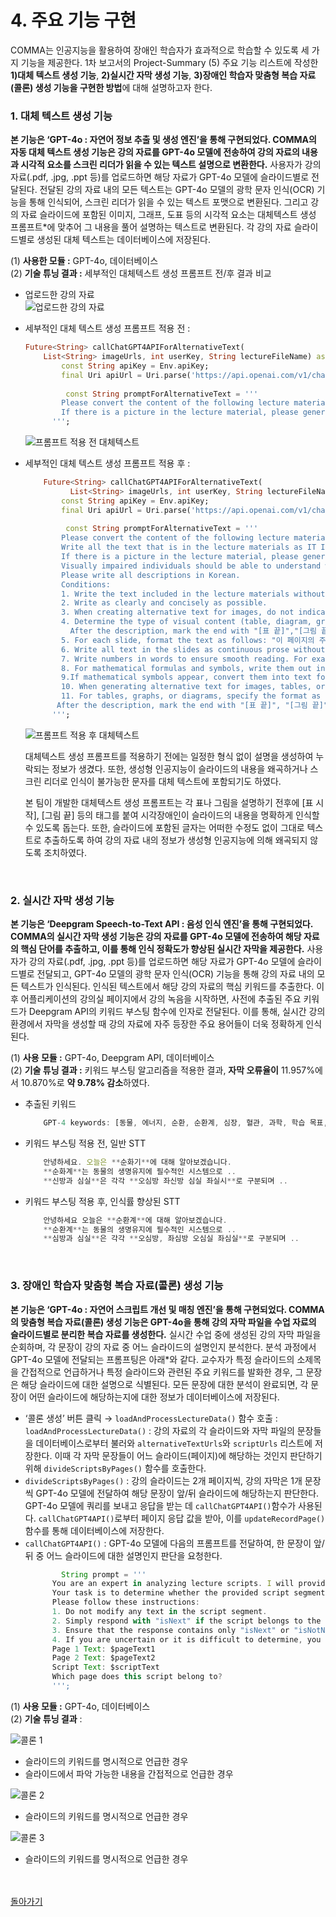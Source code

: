 # 4. 주요 기능 구현

COMMA는 인공지능을 활용하여 장애인 학습자가 효과적으로 학습할 수 있도록 세 가지 기능을 제공한다. 1차 보고서의 Project-Summary (5) 주요 기능 리스트에 작성한 **1)대체 텍스트 생성 기능**, **2)실시간 자막 생성 기능**, **3)장애인 학습자 맞춤형 복습 자료(콜론) 생성 기능을 구현한 방법**에 대해 설명하고자 한다.

### 1. 대체 텍스트 생성 기능

**본 기능은 ‘GPT-4o : 자연어 정보 추출 및 생성 엔진’을 통해 구현되었다. COMMA의 자동 대체 텍스트 생성 기능은 강의 자료를  GPT-4o 모델에 전송하여 강의 자료의 내용과 시각적 요소를 스크린 리더가 읽을 수 있는 텍스트 설명으로 변환한다.** 사용자가 강의 자료(.pdf, .jpg, .ppt 등)를 업로드하면 해당 자료가 GPT-4o 모델에 슬라이드별로 전달된다.  전달된 강의 자료 내의 모든 텍스트는 GPT-4o 모델의 광학 문자 인식(OCR) 기능을 통해 인식되어, 스크린 리더가 읽을 수 있는 텍스트 포맷으로 변환된다. 그리고 강의 자료 슬라이드에 포함된 이미지, 그래프, 도표 등의 시각적 요소는 대체텍스트 생성 프롬프트*에 맞추어 그 내용을 풀어 설명하는 텍스트로 변환된다. 각 강의 자료 슬라이드별로 생성된 대체 텍스트는 데이터베이스에 저장된다.

(1) **사용한 모듈 :** GPT-4o, 데이터베이스<br>
(2) **기술 튜닝 결과 :** 세부적인 대체텍스트 생성 프롬프트 전/후 결과 비교
- 업로드한 강의 자료    
    ![업로드한 강의 자료](./0_업로드한%20강의자료.png)
        
- 세부적인 대체 텍스트 생성 프롬프트 적용 전 : 
    ```dart
    Future<String> callChatGPT4APIForAlternativeText(
        List<String> imageUrls, int userKey, String lectureFileName) async {
            const String apiKey = Env.apiKey;
            final Uri apiUrl = Uri.parse('https://api.openai.com/v1/chat/completions');
        
             const String promptForAlternativeText = '''
            Please convert the content of the following lecture materials into text 
            If there is a picture in the lecture material, please generate a alternative text which describes about the picture.
          ''';
    ```
    ![프롬프트 적용 전 대체텍스트](./1_전%20대체.png)
        
- 세부적인 대체 텍스트 생성 프롬프트 적용 후 : 
    ```dart
        Future<String> callChatGPT4APIForAlternativeText(
              List<String> imageUrls, int userKey, String lectureFileName) async {
            const String apiKey = Env.apiKey;
            final Uri apiUrl = Uri.parse('https://api.openai.com/v1/chat/completions');
        
             const String promptForAlternativeText = '''
            Please convert the content of the following lecture materials into text so that visually impaired individuals can recognize it using a screen reader. 
            Write all the text that is in the lecture materials as IT IS, with any additional description or modification.
            If there is a picture in the lecture material, please generate a alternative text which describes about the picture.
            Visually impaired individuals should be able to understand where and what letters or pictures are located in the lecture materials through this text.
            Please write all descriptions in Korean.
            Conditions: 
            1. Write the text included in the lecture materials without any modifications. 
            2. Write as clearly and concisely as possible.
            3. When creating alternative text for images, do not indicate the position of the image. Instead, describe the image from top to bottom.
            4. Determine the type of visual content (table, diagram, graph, or other) and specify the format as [표], [그림], [그래프], etc., followed by the descriptive text.
              After the description, mark the end with "[표 끝]","[그림 끝]", "[그래프 끝]".
            5. For each slide, format the text as follows: "이 페이지의 주제는 ~~~입니다."
            6. Write all text in the slides as continuous prose without special characters that are hard to read aloud. This includes excluding emoticons, emojis, and other symbols that are difficult to read aloud.
            7. Write numbers in words to ensure smooth reading. For example, "12번" should be written as "열두번" and "23번째" as "스물세 번째".
            8. For mathematical formulas and symbols, write them out in text form so that they can be read aloud properly by a screen reader. This includes symbols like sigma, square root, alpha, beta, etc.
            9.If mathematical symbols appear, convert them into text form based on your judgment, ensuring that the symbols are not written as they are but transformed into readable text.
            10. When generating alternative text for images, tables, or graphs, ensure that the description provides enough detail for visually impaired individuals to fully understand the content. Include details such as the structure, data values, trends, and key information to help them grasp the meaning of the table or graph as clearly as possible.
            11. For tables, graphs, or diagrams, specify the format as [표], [그림], [그래프], etc., followed by the descriptive text. Ensure that the description is detailed enough so that the visually impaired can understand the content as if they were seeing the table or graph themselves. Use words to explain key insights, trends, or important data points in graphs or tables.
           After the description, mark the end with "[표 끝]", "[그림 끝]", "[그래프 끝]".
          ''';
    ```    
    ![프롬프트 적용 후 대체텍스트](./2_후%20대체.png)
        
    대체텍스트 생성 프롬프트를 적용하기 전에는 일정한 형식 없이 설명을 생성하여 누락되는 정보가 생겼다. 또한, 생성형 인공지능이 슬라이드의 내용을 왜곡하거나 스크린 리더로 인식이 불가능한 문자를 대체 텍스트에 포함되기도 하였다. 
        
    본 팀이 개발한 대체텍스트 생성 프롬프트는 각 표나 그림을 설명하기 전후에 [표 시작], [그림 끝] 등의 태그를 붙여 시각장애인이 슬라이드의 내용을 명확하게 인식할 수 있도록 돕는다. 또한, 슬라이드에 포함된 글자는 어떠한 수정도 없이 그대로 텍스트로 추출하도록 하여 강의 자료 내의 정보가 생성형 인공지능에 의해 왜곡되지 않도록 조치하였다. 
        
<br>

### 2. 실시간 자막 생성 기능

**본 기능은 ‘Deepgram Speech-to-Text API : 음성 인식 엔진’을 통해 구현되었다. COMMA의 실시간 자막 생성 기능은 강의 자료를 GPT-4o 모델에 전송하여 해당 자료의 핵심 단어를 추출하고, 이를 통해 인식 정확도가 향상된 실시간 자막을 제공한다.** 사용자가 강의 자료(.pdf, .jpg, .ppt 등)를 업로드하면 해당 자료가 GPT-4o 모델에 슬라이드별로 전달되고,  GPT-4o 모델의 광학 문자 인식(OCR) 기능을 통해 강의 자료 내의 모든 텍스트가 인식된다. 인식된 텍스트에서 해당 강의 자료의 핵심 키워드를 추출한다. 이후 어플리케이션의 강의실 페이지에서 강의 녹음을 시작하면, 사전에 추출된 주요 키워드가 Deepgram API의 키워드 부스팅 함수에 인자로 전달된다. 이를 통해, 실시간 강의 환경에서 자막을 생성할 때 강의 자료에 자주 등장한 주요 용어들이 더욱 정확하게 인식된다.  

(1) **사용 모듈 :** GPT-4o, Deepgram API, 데이터베이스<br>
(2) **기술 튜닝 결과 :** 키워드 부스팅 알고리즘을 적용한 결과, **자막 오류율이**  11.957%에서 10.870%로 **약 9.78% 감소**하였다.
- 추출된 키워드
    ```jsx
        GPT-4 keywords: [동물, 에너지, 순환, 순환계, 심장, 혈관, 과학, 학습 목표, 수업 열기, 교과 내용 이해하기, 확인 문제, 심장, 대정맥, 폐정맥, 심방, 심실, 대동맥, 동맥, 판막, 근육, 우심방, 좌심방, 우심실, 좌심실, 혈액, 산소, 이동 방향, 심장구조, 심장의 구조, 심방, 심실, 구분, 심실 벽, 두껍다, 심장, 혈액, 혈관, 동맥, 모세 혈관, 정맥, 혈관, 종류, 특성, 동맥, 모세 혈관, 정맥, 혈액, 흐름, 교과 내용 이해하기, 혈액, 산소, 노폐물, 정맥, 물질 교환, 영양소, 조직, 세포, 심장, 혈관, 탄력성, 굳곳, 흐르다, 직경, 주위, 얇다, 약하다]
     ```
- 키워드 부스팅 적용 전, 일반 STT
    ```jsx
        안녕하세요. 오늘은 **순화기**에 대해 알아보겠습니다.
        **순화계**는 동물의 생명유지에 필수적인 시스템으로 ..
        **신방과 심실**은 각각 **오심방 좌신방 심실 좌실시**로 구분되며 ..
    ```
        
- 키워드 부스팅 적용 후, 인식률 향상된 STT
    ```jsx
        안녕하세요 오늘은 **순환계**에 대해 알아보겠습니다. 
        **순환계**는 동물의 생명유지에 필수적인 시스템으로 ..
        **심방과 심실**은 각각 **오심방, 좌심방 오심실 좌심실**로 구분되며 ..
    ```

<br>        

### 3. 장애인 학습자 맞춤형 복습 자료(콜론) 생성 기능

**본 기능은 ‘GPT-4o : 자연어 스크립트 개선 및 매칭 엔진’을 통해 구현되었다. COMMA의 맞춤형 복습 자료(콜론) 생성 기능은 GPT-4o을 통해 강의 자막 파일을 수업 자료의 슬라이드별로 분리한 복습 자료를 생성한다.** 
실시간 수업 중에 생성된 강의 자막 파일을 순회하며, 각 문장이 강의 자료 중 어느 슬라이드의 설명인지 분석한다. 분석 과정에서 GPT-4o 모델에 전달되는 프롬프팅은 아래*와 같다. 교수자가 특정 슬라이드의 소제목을 간접적으로 언급하거나 특정 슬라이드와 관련된 주요 키워드를 발화한 경우, 그 문장은 해당 슬라이드에 대한 설명으로 식별된다. 모든 문장에 대한 분석이 완료되면, 각 문장이 어떤 슬라이드에 해당하는지에 대한 정보가 데이터베이스에 저장된다.
- ‘콜론 생성’ 버튼 클릭 → `loadAndProcessLectureData()` 함수 호출
    :  `loadAndProcessLectureData()` : 강의 자료의 각 슬라이드와 자막 파일의 문장들을 데이터베이스로부터 불러와 `alternativeTextUrls`와 `scriptUrls` 리스트에 저장한다. 이때 각 자막 문장들이 어느 슬라이드(페이지)에 해당하는 것인지 판단하기 위해 `divideScriptsByPages()` 함수를 호출한다.
- `divideScriptsByPages()` : 강의 슬라이드는 2개 페이지씩, 강의 자막은 1개 문장씩 GPT-4o 모델에 전달하여 해당 문장이 앞/뒤 슬라이드에 해당하는지 판단한다. GPT-4o 모델에 쿼리를 보내고 응답을 받는 데 `callChatGPT4API()`함수가 사용된다. `callChatGPT4API()`로부터 페이지 응답 값을 받아, 이를 `updateRecordPage()` 함수를 통해 데이터베이스에 저장한다.
- `callChatGPT4API()` :  GPT-4o 모델에 다음의 프롬프트를 전달하여, 한 문장이 앞/뒤 중 어느 슬라이드에 대한 설명인지 판단을 요청한다.
    ```jsx
            String prompt = '''
          You are an expert in analyzing lecture scripts. I will provide you with the text of two consecutive lecture material pages and a script segment. 
          Your task is to determine whether the provided script segment belongs to the first or the second page of the lecture material.
          Please follow these instructions:
          1. Do not modify any text in the script segment.
          2. Simply respond with "isNext" if the script belongs to the second page, or "isNotNext" if it belongs to the first page.
          3. Ensure that the response contains only "isNext" or "isNotNext". Your response must be either "isNext" or "isNotNext" only, and no other responses are allowed.
          4. If you are uncertain or it is difficult to determine, you must respond with "isNotNext".
          Page 1 Text: $pageText1
          Page 2 Text: $pageText2
          Script Text: $scriptText
          Which page does this script belong to? 
          ''';
    ``` 

(1) **사용 모듈 :** GPT-4o, 데이터베이스 <br>
(2) **기술 튜닝 결과** : 
    
![콜론 1](./3_콜론사진.png)
- 슬라이드의 키워드를 명시적으로 언급한 경우
- 슬라이드에서 파악 가능한 내용을 간접적으로 언급한 경우
    
![콜론 2](./4_콜론사진.png)
- 슬라이드의 키워드를 명시적으로 언급한 경우
    
![콜론 3](./5_콜론사진.png)
- 슬라이드의 키워드를 명시적으로 언급한 경우

<br><br>[돌아가기](../01-따뜻한코끼리마리오-2차보고서-2024-11-06-v0.md#Project-Design%20&%20Implementation)<br>
